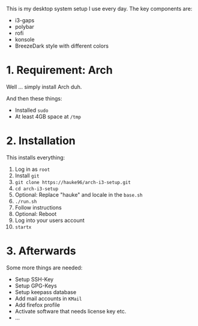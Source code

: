 This is my desktop system setup I use every day.
The key components are:

* i3-gaps
* polybar
* rofi
* konsole
* BreezeDark style with different colors

# 1. Requirement: Arch

Well ... simply install Arch duh.

And then these things:

* Installed `sudo`
* At least 4GB space at `/tmp`

# 2. Installation

This installs everything:

1. Log in as `root`
2. Install `git`
3. `git clone https://hauke96/arch-i3-setup.git`
4. `cd arch-i3-setup`
5. Optional: Replace "hauke" and locale in the `base.sh`
6. `./run.sh`
7. Follow instructions
8. Optional: Reboot
9. Log into your users account
10. `startx`

# 3. Afterwards

Some more things are needed:

* Setup SSH-Key
* Setup GPG-Keys
* Setup keepass database
* Add mail accounts in `KMail`
* Add firefox profile
* Activate software that needs license key etc.
* ...
